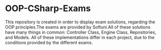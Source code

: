 # OOP-CSharp-Exams
This repository is created in order to display exam solutions, regarding the OOP principles.The exams are provided by Softuni.All of these solutions have many things in common: Controller Class, Engine Class, Repositories, and Models. All of these implementations differ in each project, due to the conditions provided by the different exams.
